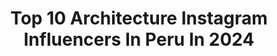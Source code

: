 ---
title: Top 10 Architecture Instagram Influencers In Peru In 2024
description: >-
  Find top architecture Instagram influencers in Peru in 2024. Most popular hashtags: #peru #igersperu #mountains #nature.
platform: Instagram
hits: 9
text_top: Analyze the most popular Instagram influencers on inBeat.
text_bottom: inBeat holds 9 Instagram influencers like this in Peru for you to work with.
profiles:
  - username: "bermont__"
    fullname: >-
      Bernardo Monteagudo
    bio: >-
      Limeño mazamorrero! 🥄🧁🐷 Prometto a me stesso la felicità! 🌟 🇮🇹 Más peruano que el pisco! 🍸 🇵🇪 Lima, Perú 🇵🇪📍
    location: "Peru"
    followers: 18577
    engagement: 973
    commentsToLikes: 0.033597
    id: ck8tbno84wds50j78upkafcth
    verified: false
    hashtags: "#summervibes, #per, #travelphotography, #sea"
  - username: "johanna_san_miguel_dammert"
    fullname: >-
      Johanna San Miguel Dammert
    bio: >-
      #TEAM56 📺TV Host @estoesguerraperutv /ACTRIZ Entradas aquí 👇🏼
    location: "Peru"
    followers: 1545416
    engagement: 34
    commentsToLikes: 0.028107
    id: ck6u94bknvf5a0j71j0vov1av
    verified: true
    hashtags: "#yasi, #johannasanmiguel, #decoraci, #estoesguerraperutv"
  - username: "vangers1"
    fullname: >-
      Véronique Angers
    bio: >-
      Creadora de contenido Co-founder @vangerstienda 📍Lisboa Contact : veronique.angers16@gmail.com *Para la compra de nuestros productos* ⬇️
    location: "Peru"
    followers: 73263
    engagement: 662
    commentsToLikes: 0.025461
    id: ck5zkar2ij4pb0i140nig3zlr
    verified: false
    hashtags: "#playa, #iphone, #roadtrip, #naturaleza"
  - username: "dibujandomisrutas"
    fullname: >-
      𝗖𝗲́𝘀𝗮𝗿 | 𝗧𝗿𝗮𝘃𝗲𝗹 & 𝗣𝗵𝗼𝘁𝗼𝗴𝗿𝗮𝗽𝗵𝘆
    bio: >-
      🇵🇪 𝐏𝐞𝐫𝐮𝐚𝐧𝐨 📸 𝐕𝐢𝐚𝐣𝐞𝐬 𝐲 𝐟𝐨𝐭𝐨𝐠𝐫𝐚𝐟𝐢́𝐚 📍𝗖𝘂𝘀𝗰𝗼 - 𝗣𝗲𝗿𝘂́ 𝗢𝘄𝗻𝗲𝗿: @geotravel.pe 𝗘𝗺𝗯𝗮𝗷𝗮𝗱𝗼𝗿: @letsenjoyperu #️⃣𝒅𝒊𝒃𝒖𝒋𝒂𝒏𝒅𝒐𝒎𝒊𝒔𝒓𝒖𝒕𝒂𝒔
    location: "Peru"
    followers: 5602
    engagement: 1242
    commentsToLikes: 0.251349
    id: ck6txpawpz35s0j71zzx199of
    verified: false
    hashtags: "#adventure, #enigmaperu, #visitsouthamerica, #outdoors"
  - username: "geocusco"
    fullname: >-
      Geocusco
    bio: >-
      Creador de contenido. #Cusco es el destino perfecto para vivir múltiples experiencias. 📩DM Ads and Photography works.
    location: "Peru"
    followers: 31060
    engagement: 328
    commentsToLikes: 0.017398
    id: ck15rz86hafv80i19zdvekhj6
    verified: false
    hashtags: "#viajar, #paracas, #iquitos, #puno"
  - username: "mauricioephoto"
    fullname: >-
      Mauricio Espinoza
    bio: >-
      📷 Photographer ⚡️ @elduo_team 🌊 Ocean son Fine Art Prints - DM!
    location: "Peru"
    followers: 7949
    engagement: 553
    commentsToLikes: 0.036020
    id: ckap9omvqt0ii0i784jx484bg
    verified: false
    hashtags: "#sundayvibe, #waterman, #discoverocean, #theimagined"
  - username: "laurel__photography"
    fullname: >-
      Juan Luis Laurel
    bio: >-
      You'll never walk alone Arequipa-Perú 📸 Contacto: Juan.laurell@gmail.com
    location: "Peru"
    followers: 5868
    engagement: 507
    commentsToLikes: 0.017896
    id: ck6uapt5z4xw30j71qc8udfe7
    verified: false
    hashtags: "#amazingdestination, #reelsinstagram, #traveller, #igersperu"
  - username: "osodeagua_arte"
    fullname: >-
      OSO DE AGUA
    bio: >-
      🌿Abstract art inspired by nature and life 🌊🤙🏻🏄🏻‍♂️ 🇵🇪 Based in Lima-Peru ✉️ arteosodeagua@gmail.com 👫 Diego Florez G / Brunella Berscia C
    location: "Peru"
    followers: 21637
    engagement: 179
    commentsToLikes: 0.040310
    id: ck6toap4zd0lq0j7156lxz4xf
    verified: false
    hashtags: "#graffitii, #texture, #handmade, #modernart"
  - username: "barriolastarriacl"
    fullname: >-
      Barrio Lastarria
    bio: >-
      Un barrio que representa, siente y vive la ciudad y las personas de un nuevo Chile. #BarrioLastarria #Lastarria
    location: "Peru"
    followers: 18778
    engagement: 196
    commentsToLikes: 0.025600
    id: ck8sy64wmjubs0j78umlev3qj
    verified: false
    hashtags: "#santiagodechile, #covid, #chiledesperto, #santiago"
---